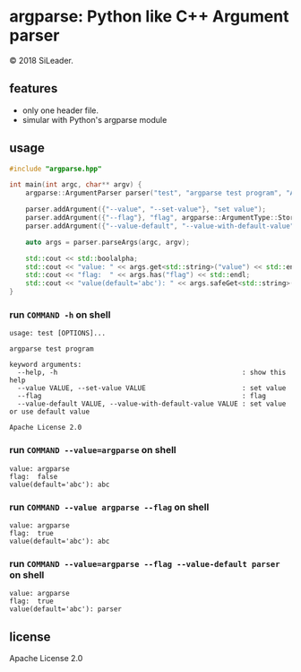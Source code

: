 # argparse: Python like C++ Argument parser

&copy; 2018 SiLeader.

## features
+ only one header file.
+ simular with Python's argparse module

## usage
```c++
#include "argparse.hpp"

int main(int argc, char** argv) {
    argparse::ArgumentParser parser("test", "argparse test program", "Apache License 2.0");

    parser.addArgument({"--value", "--set-value"}, "set value");
    parser.addArgument({"--flag"}, "flag", argparse::ArgumentType::StoreTrue);
    parser.addArgument({"--value-default", "--value-with-default-value"}, "set value or use default value");

    auto args = parser.parseArgs(argc, argv);

    std::cout << std::boolalpha;
    std::cout << "value: " << args.get<std::string>("value") << std::endl;
    std::cout << "flag:  " << args.has("flag") << std::endl;
    std::cout << "value(default='abc'): " << args.safeGet<std::string>("value-default", "abc") << std::endl;
}
```

### run `COMMAND -h` on shell

```plain
usage: test [OPTIONS]...

argparse test program

keyword arguments:
  --help, -h                                              : show this help
  --value VALUE, --set-value VALUE                        : set value
  --flag                                                  : flag
  --value-default VALUE, --value-with-default-value VALUE : set value or use default value

Apache License 2.0
```

### run `COMMAND --value=argparse` on shell
```plain
value: argparse
flag:  false
value(default='abc'): abc
```

### run `COMMAND --value argparse --flag` on shell
```plain
value: argparse
flag:  true
value(default='abc'): abc
```

### run `COMMAND --value=argparse --flag --value-default parser` on shell
```plain
value: argparse
flag:  true
value(default='abc'): parser
```

## license
Apache License 2.0
